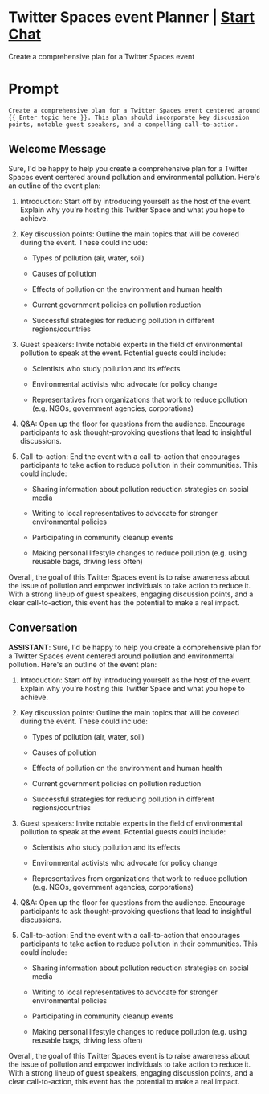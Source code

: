 

#  Twitter Spaces event Planner | [Start Chat](https://gptcall.net/chat.html?data=%7B%22contact%22%3A%7B%22id%22%3A%22zCsZ8VVRLd94O4hy5s5A1%22%2C%22flow%22%3Atrue%7D%7D)
Create a comprehensive plan for a Twitter Spaces event

# Prompt

```
Create a comprehensive plan for a Twitter Spaces event centered around {{ Enter topic here }}. This plan should incorporate key discussion points, notable guest speakers, and a compelling call-to-action.

```

## Welcome Message
Sure, I'd be happy to help you create a comprehensive plan for a Twitter Spaces event centered around pollution and environmental pollution. Here's an outline of the event plan:



1. Introduction: Start off by introducing yourself as the host of the event. Explain why you're hosting this Twitter Space and what you hope to achieve.



2. Key discussion points: Outline the main topics that will be covered during the event. These could include:

   - Types of pollution (air, water, soil)

   - Causes of pollution

   - Effects of pollution on the environment and human health

   - Current government policies on pollution reduction

   - Successful strategies for reducing pollution in different regions/countries



3. Guest speakers: Invite notable experts in the field of environmental pollution to speak at the event. Potential guests could include:

   - Scientists who study pollution and its effects

   - Environmental activists who advocate for policy change

   - Representatives from organizations that work to reduce pollution (e.g. NGOs, government agencies, corporations)



4. Q&A: Open up the floor for questions from the audience. Encourage participants to ask thought-provoking questions that lead to insightful discussions.



5. Call-to-action: End the event with a call-to-action that encourages participants to take action to reduce pollution in their communities. This could include:

   - Sharing information about pollution reduction strategies on social media

   - Writing to local representatives to advocate for stronger environmental policies

   - Participating in community cleanup events

   - Making personal lifestyle changes to reduce pollution (e.g. using reusable bags, driving less often)



Overall, the goal of this Twitter Spaces event is to raise awareness about the issue of pollution and empower individuals to take action to reduce it. With a strong lineup of guest speakers, engaging discussion points, and a clear call-to-action, this event has the potential to make a real impact.

## Conversation

**ASSISTANT**: Sure, I'd be happy to help you create a comprehensive plan for a Twitter Spaces event centered around pollution and environmental pollution. Here's an outline of the event plan:



1. Introduction: Start off by introducing yourself as the host of the event. Explain why you're hosting this Twitter Space and what you hope to achieve.



2. Key discussion points: Outline the main topics that will be covered during the event. These could include:

   - Types of pollution (air, water, soil)

   - Causes of pollution

   - Effects of pollution on the environment and human health

   - Current government policies on pollution reduction

   - Successful strategies for reducing pollution in different regions/countries



3. Guest speakers: Invite notable experts in the field of environmental pollution to speak at the event. Potential guests could include:

   - Scientists who study pollution and its effects

   - Environmental activists who advocate for policy change

   - Representatives from organizations that work to reduce pollution (e.g. NGOs, government agencies, corporations)



4. Q&A: Open up the floor for questions from the audience. Encourage participants to ask thought-provoking questions that lead to insightful discussions.



5. Call-to-action: End the event with a call-to-action that encourages participants to take action to reduce pollution in their communities. This could include:

   - Sharing information about pollution reduction strategies on social media

   - Writing to local representatives to advocate for stronger environmental policies

   - Participating in community cleanup events

   - Making personal lifestyle changes to reduce pollution (e.g. using reusable bags, driving less often)



Overall, the goal of this Twitter Spaces event is to raise awareness about the issue of pollution and empower individuals to take action to reduce it. With a strong lineup of guest speakers, engaging discussion points, and a clear call-to-action, this event has the potential to make a real impact.

